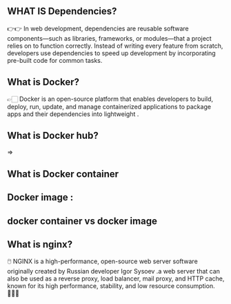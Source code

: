 ## WHAT IS Dependencies?
👉👉 In web development, dependencies are reusable software components—such as libraries, frameworks, or modules—that a project relies on to function correctly. Instead of writing every feature from scratch, developers use dependencies to speed up development by incorporating pre-built code for common tasks.
## What is Docker?
👉🏻 Docker is an open-source platform that enables developers to build, deploy, run, update, and manage containerized applications to package apps and their dependencies into lightweight .
## What is Docker hub?
=> 


## What is Docker container 
## Docker image :

## docker container vs  docker image 


## What is nginx?
🖱️ NGINX is a high-performance, open-source web server software originally created by Russian developer Igor Sysoev .a web server that can also be used as a reverse proxy, load balancer, mail proxy, and HTTP cache, known for its high performance, stability, and low resource consumption.👨🏻‍💻